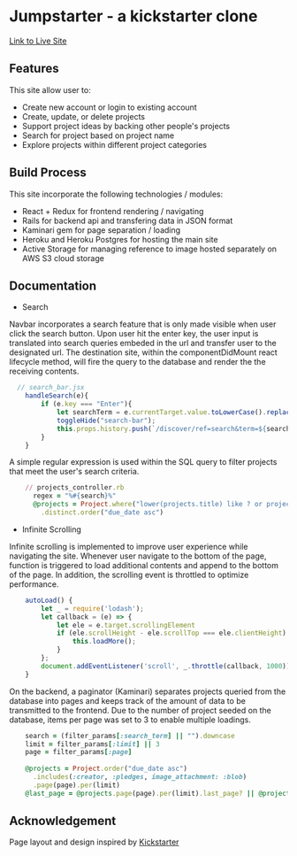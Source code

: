 # Jumpstarter - a kickstarter clone
[Link to Live Site](https://jumpstarter-ks.herokuapp.com/?#/)

## Features
This site allow user to:
* Create new account or login to existing account
* Create, update, or delete projects
* Support project ideas by backing other people's projects
* Search for project based on project name
* Explore projects within different project categories
  
## Build Process
This site incorporate the following technologies / modules:
* React + Redux for frontend rendering / navigating
* Rails for backend api and transfering data in JSON format
* Kaminari gem for page separation / loading
* Heroku and Heroku Postgres for hosting the main site
* Active Storage for managing reference to image hosted separately on AWS S3 cloud storage

## Documentation
* Search

Navbar incorporates a search feature that is only made visible when user click the search button. Upon user hit the enter key, the user input is translated into search queries embeded in the url and transfer user to the designated url. The destination site, within the componentDidMount react lifecycle method, will fire the query to the database and render the the receiving contents.

```Javascript
  // search_bar.jsx
    handleSearch(e){
        if (e.key === "Enter"){
            let searchTerm = e.currentTarget.value.toLowerCase().replace(" ","%20");
            toggleHide("search-bar");
            this.props.history.push(`/discover/ref=search&term=${searchTerm}`);
        }
    }
```
A simple regular expression is used within the SQL query to filter projects that meet the user's search criteria. 
```ruby
    // projects_controller.rb
      regex = "%#{search}%"
      @projects = Project.where("lower(projects.title) like ? or projects.category = ?", regex, search)
        .distinct.order("due_date asc")
```

* Infinite Scrolling

Infinite scrolling is implemented to improve user experience while navigating the site. Whenever user navigate to the bottom of the page, function is triggered to load additional contents and append to the bottom of the page. In addition, the scrolling event is throttled to optimize performance.

```Javascript 
    autoLoad() {
        let _ = require('lodash');
        let callback = (e) => {
            let ele = e.target.scrollingElement
            if (ele.scrollHeight - ele.scrollTop === ele.clientHeight) {
                this.loadMore();
            }
        };
        document.addEventListener('scroll', _.throttle(callback, 1000));
    }
```

On the backend, a paginator (Kaminari) separates projects queried from the database into pages and keeps track of the amount of data to be transmitted to the frontend. Due to the number of project seeded on the database, items per page was set to 3 to enable multiple loadings. 

```ruby
    search = (filter_params[:search_term] || "").downcase
    limit = filter_params[:limit] || 3
    page = filter_params[:page]
    
    @projects = Project.order("due_date asc")
      .includes(:creator, :pledges, image_attachment: :blob)
      .page(page).per(limit)
    @last_page = @projects.page(page).per(limit).last_page? || @projects.page(page).per(limit).out_of_range?

```

## Acknowledgement
Page layout and design inspired by [Kickstarter](https://www.kickstarter.com/)
